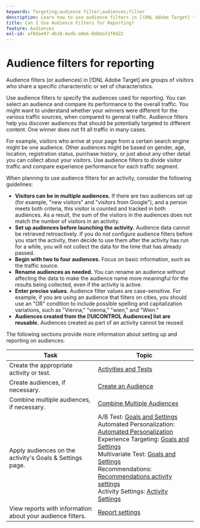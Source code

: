 ```yaml
---
keywords: Targeting;audience filter;audiences;filter
description: Learn how to use audience filters in [!DNL Adobe Target] to view data from visitors who share characteristics.
title: Can I Use Audience Filters for Reporting?
feature: Audiences
exl-id: af8dae97-4b10-4edb-a0e6-0d8daf2f0d22
---
```

# Audience filters for reporting

Audience filters (or audiences) in [!DNL Adobe Target] are groups of visitors who share a specific characteristic or set of characteristics.

Use audience filters to specify the audiences used for reporting. You can select an audience and compare its performance to the overall traffic. You might want to understand whether your winners were different for the various traffic sources, when compared to general traffic. Audience filters help you discover audiences that should be potentially targeted to different content. One winner does not fit all traffic in many cases.

For example, visitors who arrive at your page from a certain search engine might be one audience. Other audiences might be based on gender, age, location, registration status, purchase history, or just about any other detail you can collect about your visitors. Use audience filters to divide visitor traffic and compare experience performance for each traffic segment.

When planning to use audience filters for an activity, consider the following guidelines:

* **Visitors can be in multiple audiences.** If there are two audiences set up (for example, "new visitors" and "visitors from Google"), and a person meets both criteria, this visitor is counted and tracked in both audiences. As a result, the sum of the visitors in the audiences does not match the number of visitors in an activity. 
* **Set up audiences before launching the activity.** Audience data cannot be retrieved retroactively. If you do not configure audience filters before you start the activity, then decide to use them after the activity has run for a while, you will not collect the data for the time that has already passed. 
* **Begin with two to four audiences.** Focus on basic information, such as the traffic source. 
* **Rename audiences as needed.** You can rename an audience without affecting the data to make the audience name more meaningful for the results being collected, even if the activity is active. 
* **Enter precise values.** Audience filter values are case-sensitive. For example, if you are using an audience that filters on cities, you should use an "OR" condition to include possible spelling and capitalization variations, such as "Vienna," "vienna," "wien," and "Wien." 
* **Audiences created from the [!UICONTROL Audiences] list are reusable.** Audiences created as part of an activity cannot be reused.

The following sections provide more information about setting up and reporting on audiences:

| Task | Topic |
|--- |--- |
|Create the appropriate activity or test.|[Activities and Tests](/help/main/c-intro/target-key-concepts.md)|
|Create audiences, if necessary.|[Create an Audience](/help/main/c-target/c-audiences/create-audience.md)|
|Combine multiple audiences, if necessary.|[Combine Multiple Audiences](/help/main/c-target/combining-multiple-audiences.md)|
|Apply audiences on the activity's  Goals & Settings page.|A/B Test: [Goals and Settings](/help/main/c-activities/t-test-ab/t-test-create-ab/ab-goals-and-settings.md)<br>Automated Personalization:  [Automated Personalization](/help/main/c-activities/t-automated-personalization/automated-personalization.md)<br>Experience Targeting: [Goals and Settings](/help/main/c-activities/t-experience-target/t-xt-create/xt-goals-and-settings.md)<br>Multivariate Test:  [Goals and Settings](/help/main/c-activities/c-multivariate-testing/t-create-multivariate-test/goals-and-settings.md)<br>Recommendations: [Recommendations activity settings](/help/main/c-recommendations/t-create-recs-activity/recs-activity-settings.md)<br>Activity Settings: [Activity Settings](/help/main/c-activities/activity-settings.md)|
|View reports with information about your audience filters.|[Report settings](/help/main/c-reports/c-report-settings/report-settings.md)|
